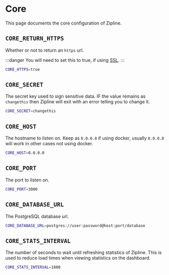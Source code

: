 # Core

This page documents the core configuration of Zipline.

## `CORE_RETURN_HTTPS`

Whether or not to return an `https` url.

:::danger
You will need to set this to true, if using [SSL](/docs/config/ssl).
:::

```bash
CORE_HTTPS=true
```

## `CORE_SECRET`

The secret key used to sign sensitive data. IF the value remains as `changethis` then Zipline will exit with an error telling you to change it.

```bash
CORE_SECRET=changethis
```

## `CORE_HOST`

The hostname to listen on. Keep as `0.0.0.0` if using docker, usually `0.0.0.0` will work in other cases not using docker.

```bash
CORE_HOST=0.0.0.0
```

## `CORE_PORT`

The port to listen on.

```bash
CORE_PORT=3000
```

## `CORE_DATABASE_URL`

The PostgreSQL database url.

```bash
CORE_DATABASE_URL=postgres://user:password@host:port/database
```

## `CORE_STATS_INTERVAL`

The number of seconds to wait until refreshing statistics of Zipline. This is used to reduce load times when viewing statistics on the dashboard.

```bash
CORE_STATS_INTERVAL=1800
```

